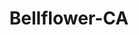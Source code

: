 ---
title: Bellflower-CA
slug: bellflower-ca
f_state:
- cms/state/california.md
f_locations:
- cms/payday-loan/advance-america-1303.md
- cms/payday-loan/advance-america-1344.md
- cms/payday-loan/any-kind-check-cashing-centers-4607.md
- cms/payday-loan/bellflower-check-cashing-5201.md
- cms/payday-loan/califorina-budget-finance-5730.md
- cms/payday-loan/califorina-budget-finance-5761.md
- cms/payday-loan/california-cash-5805.md
- cms/payday-loan/california-cash-5807.md
- cms/payday-loan/california-cash-advance-5809.md
- cms/payday-loan/cash-2000-6320.md
- cms/payday-loan/cash-2000-6321.md
- cms/payday-loan/cash-america-financial-svcs-6676.md
- cms/payday-loan/check-into-cash-11568.md
- cms/payday-loan/continental-currency-15329.md
- cms/payday-loan/e-z-cash-advance-16368.md
- cms/payday-loan/easy-check-cashing-16518.md
- cms/payday-loan/money-mart-21371.md
- cms/payday-loan/pacific-cash-advance-23394.md
- cms/payday-loan/popular-cash-express-24492.md
- cms/payday-loan/quick-cash-advance-24959.md
- cms/payday-loan/quick-cash-advance-24963.md
- cms/payday-loan/quick-check-25236.md
- cms/payday-loan/quick-check-25237.md
- cms/payday-loan/rener-check-cashing-25839.md
updated-on: '2024-05-30T13:41:28.615Z'
created-on: '2024-05-30T13:41:28.615Z'
published-on: '2024-05-30T13:54:32.469Z'
f_city: Bellflower
layout: '[city].html'
tags: city
---